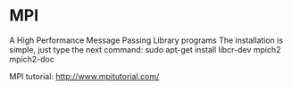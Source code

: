 # MPI
A High Performance Message Passing Library  programs
The  installation is simple, just type the next command:
sudo apt-get install libcr-dev mpich2 mpich2-doc






MPI tutorial: http://www.mpitutorial.com/
